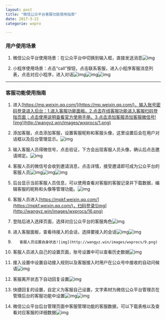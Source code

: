 ```yaml
---
layout: post
title: "微信公众平台客服功能使用指南"
date: 2017-3-21
categorie: wxpro

---
```


###  用户使用场景

1. 微信公众平台使用场景：在公众平台中切换到输入框，直接发送消息![img](http://wangyz.win/images/wxprocs/a4.jpg)

 

2. 小程序使用场景：点击“call”按钮，点击联系客服，进入小程序客服消息列表，点击对应小程序，进入对话![img](http://wangyz.win/images/wxprocs/a5.jpg)![img](http://wangyz.win/images/wxprocs/a6.jpg)![img](http://wangyz.win/images/wxprocs/a7.jpg)

 ---

### 客服功能使用指南

1. 进入[https://mp.weixin.qq.com/](https://mp.weixin.qq.com/)，输入账号密码登录进入后台：1.进入客服功能面板。2.点击在线客服功能进入客服扫码登陆页面；点击使用说明查看官方使用手册。3.点击添加客服添加客服微信号![img](http://wangyz.win/images/wxprocs/1.png)

 

2. 添加客服，点击添加客服，设置客服昵称和客服头像，这里设置后会在用户对话框以及后台管理显示。![img](http://wangyz.win/images/wxprocs/2.png)

 

3. 输入客服人员得微信号，点击验证，下方会出现客服人员头像，确认后点击邀请绑定。![img](http://wangyz.win/images/wxprocs/3.png)

 

4. 客服人员的微信号会收到邀请消息，点击详情，接受邀请即可成为公众平台的客服人员![img](http://wangyz.win/images/wxprocs/a1.jpg)![img](http://wangyz.win/images/wxprocs/a2.jpg)![img](http://wangyz.win/images/wxprocs/a3.jpg)

 

5. 后台显示当前客服人员信息，可以使用查看对客服的客服记录并下载数据，编辑客服的昵称和头像等管理功能。![img](http://wangyz.win/images/wxprocs/4.png)

 

6. 客服人员进入[https://mpkf.weixin.qq.com/](https://mpkf.weixin.qq.com/)，扫码登录![img](http://wangyz.win/images/wxprocs/16.png)

 

7. 登陆后进入选择页面，选择对应公众平台的客服角色![img](http://wangyz.win/images/wxprocs/6.png)

  

8. 进入客服面板，查看待接入的会话，选择要接入的会话![img](http://wangyz.win/images/wxprocs/7.png)![img](http://wangyz.win/images/wxprocs/8.png)

 

9.        客服人员设置自身状态![img](http://wangyz.win/images/wxprocs/9.png)

 

10.    客服人员进入自己的设置页面，账号设置中可以查看历史数据![img](http://wangyz.win/images/wxprocs/10.png)

 

11.    接入设置中设置自动接入规则以及客服接入时用户在公众号中接收的自动问候语![img](http://wangyz.win/images/wxprocs/11.png)

 

12.    客服离开状态下自动回复设置![img](http://wangyz.win/images/wxprocs/12.png)

 

13.    快捷回复的设置，自定义为客服自己设置，文字素材为微信公众平台管理员在管理后台的客服功能中设置![img](http://wangyz.win/images/wxprocs/13.png)![img](http://wangyz.win/images/wxprocs/14.png)

 

14.    微信公众平台后台管理页面中客服管理功能的客服数据，可以下载表格以及查看对应客服的详细数据![img](http://wangyz.win/images/wxprocs/15.png)
